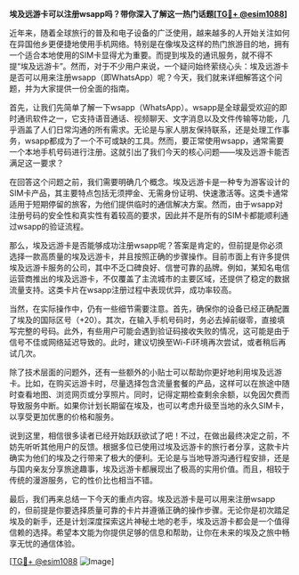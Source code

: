 **埃及远游卡可以注册wsapp吗？带你深入了解这一热门话题[[TG💪+ @esim1088](https://t.me/s/esim1088)]**

近年来，随着全球旅行的普及和电子设备的广泛使用，越来越多的人开始关注如何在异国他乡更便捷地使用手机网络。特别是在像埃及这样的热门旅游目的地，拥有一个适合本地使用的SIM卡显得尤为重要。而提到埃及的通讯服务，就不得不提“埃及远游卡”。然而，对于不少用户来说，一个疑问始终萦绕心头：埃及远游卡是否可以用来注册wsapp（即WhatsApp）呢？今天，我们就来详细解答这个问题，并为大家提供一份全面的指南。

首先，让我们先简单了解一下wsapp（WhatsApp）。wsapp是全球最受欢迎的即时通讯软件之一，它支持语音通话、视频聊天、文字消息以及文件传输等功能，几乎涵盖了人们日常沟通的所有需求。无论是与家人朋友保持联系，还是处理工作事务，wsapp都成为了一个不可或缺的工具。然而，要正常使用wsapp，通常需要一个本地手机号码进行注册。这就引出了我们今天的核心问题——埃及远游卡能否满足这一要求？

在回答这个问题之前，我们需要明确几个概念。埃及远游卡是一种专为游客设计的SIM卡产品，其主要特点包括无须押金、无需身份证明、快速激活等。这类卡通常适用于短期停留的旅客，为他们提供临时的通信解决方案。然而，由于wsapp对注册号码的安全性和真实性有着较高的要求，因此并不是所有的SIM卡都能顺利通过wsapp的验证流程。

那么，埃及远游卡是否能够成功注册wsapp呢？答案是肯定的，但前提是你必须选择一款高质量的埃及远游卡，并且按照正确的步骤操作。目前市面上有许多提供埃及远游卡服务的公司，其中不乏口碑良好、信誉可靠的品牌。例如，某知名电信运营商推出的埃及远游卡，不仅覆盖了主流城市的主要区域，还提供了稳定的数据流量支持。这类卡片在wsapp注册过程中表现优异，成功率较高。

当然，在实际操作中，仍有一些细节需要注意。首先，确保你的设备已经正确配置了埃及的国际区号（+20）。其次，在输入手机号码时，务必去掉前缀零，直接填写完整的号码。此外，有些用户可能会遇到验证码接收失败的情况，这可能是由于信号不佳或网络延迟导致的。此时，建议切换至Wi-Fi环境再次尝试，或者稍后再试几次。

除了技术层面的问题外，还有一些额外的小贴士可以帮助你更好地利用埃及远游卡。比如，在购买远游卡时，尽量选择包含流量套餐的产品，这样可以在旅途中随时查看地图、浏览网页或分享照片。同时，记得定期检查剩余余额，以免因欠费而导致服务中断。如果你计划长期留在埃及，也可以考虑升级至当地的永久SIM卡，以享受更加优惠的价格和服务。

说到这里，相信很多读者已经开始跃跃欲试了吧！不过，在做出最终决定之前，不妨先听听其他用户的反馈。根据多位已使用过埃及远游卡的旅行者分享，这款卡片确实为他们的埃及之行带来了极大的便利。无论是与当地导游沟通行程安排，还是与国内亲友分享旅途趣事，埃及远游卡都展现出了极高的实用价值。而且，相较于传统的漫游服务，它的性价比也相当不错。

最后，我们再来总结一下今天的重点内容。埃及远游卡是可以用来注册wsapp的，但前提是你要选择质量可靠的卡片并遵循正确的操作步骤。无论你是初次踏足埃及的新手，还是计划深度探索这片神秘土地的老手，埃及远游卡都会是一个值得信赖的选择。希望本文能为你提供足够的信息和帮助，让你在未来的埃及之旅中畅享无忧的通信体验。

[[TG💪+ @esim1088](https://t.me/s/esim1088) ![Image](https://i.postimg.cc/4NQfJmqS/Snipaste-2025-05-13-00-14-12.png)]